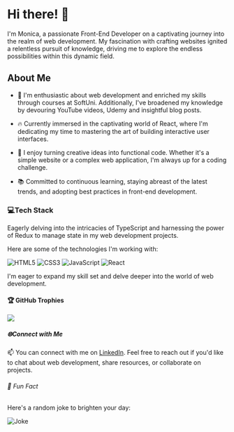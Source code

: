 # Hi there! 👋

I'm Monica, a passionate Front-End Developer on a captivating journey into the realm of web development. My fascination with crafting websites ignited a relentless pursuit of knowledge, driving me to explore the endless possibilities within this dynamic field.

## About Me

- 🌱 I'm enthusiastic about web development and enriched my skills through courses at SoftUni. Additionally, I've broadened my knowledge by devouring YouTube videos, Udemy and insightful blog posts.

- 🔥 Currently immersed in the captivating world of React, where I'm dedicating my time to mastering the art of building interactive user interfaces.

- 🚀 I enjoy turning creative ideas into functional code. Whether it's a simple website or a complex web application, I'm always up for a coding challenge.

- 📚 Committed to continuous learning, staying abreast of the latest trends, and adopting best practices in front-end development.

### 💻Tech Stack
Eagerly delving into the intricacies of TypeScript and harnessing the power of Redux to manage state in my web development projects.

Here are some of the technologies I'm working with:

![HTML5](https://img.shields.io/badge/HTML5-E34F26?style=for-the-badge&logo=html5&logoColor=white)
![CSS3](https://img.shields.io/badge/CSS3-1572B6?style=for-the-badge&logo=css3&logoColor=white)
![JavaScript](https://img.shields.io/badge/JavaScript-F7DF1E?style=for-the-badge&logo=javascript&logoColor=black)
![React](https://img.shields.io/badge/React-61DAFB?style=for-the-badge&logo=react&logoColor=black)

I'm eager to expand my skill set and delve deeper into the world of web development.

#### 🏆 GitHub Trophies
![](https://github-profile-trophy.vercel.app/?username=MonicaStoyanova&theme=juicyfresh&no-frame=false&no-bg=true&margin-w=4)

##### 🌐Connect with Me

📫 You can connect with me on [LinkedIn](https://linkedin.com/in/monica-stoyanova). Feel free to reach out if you'd like to chat about web development, share resources, or collaborate on projects.

###### 🎉 Fun Fact

Here's a random joke to brighten your day:

![Joke](https://readme-jokes.vercel.app/api)



